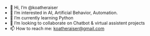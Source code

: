 - 👋 Hi, I’m @koatheraiser
- 👀 I’m interested in AI, Artificial Behavior, Automation.
- 🌱 I’m currently learning Python
- 💞️ I’m looking to collaborate on Chatbot & virtual assistent projects
- 📫 How to reach me: koatheraiser@gmail.com
